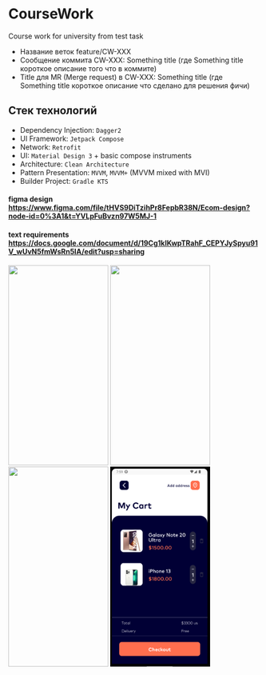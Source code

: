 # CourseWork
Course work for university from test task   

- Название веток feature/CW-XXX  
- Сообщение коммита CW-XXX: Something title (где Something title короткое описание того что в коммите)  
- Title для MR (Merge request) в CW-XXX: Something title (где Something title короткое описание что сделано для решения фичи)  

## Стек технологий  
- Dependency Injection: `Dagger2`  
- UI Framework: `Jetpack Compose`  
- Network: `Retrofit`  
- UI: `Material Design 3` + basic compose instruments  
- Architecture: `Clean Architecture`  
- Pattern Presentation: `MVVM`, `MVVM+` (MVVM mixed with MVI)  
- Builder Project: `Gradle KTS`  


#### figma design https://www.figma.com/file/tHVS9DiTzihPr8FepbR38N/Ecom-design?node-id=0%3A1&t=YVLpFuBvzn97W5MJ-1
#### text requirements https://docs.google.com/document/d/19Cg1klKwpTRahF_CEPYJySpyu91V_wUvN5fmWsRn5IA/edit?usp=sharing  

<img src="/gif/splashScreen.gif" width="200" height="400"/> <img src="/gif/homeScreen.gif" width="200" height="400"/>  
<img src="/gif/productDetails.gif" width="200" height="400"/> <img src="/images/cartScreen.png" width="200" height="400"/>

